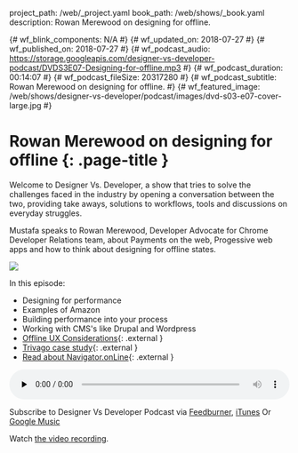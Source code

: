 project_path: /web/_project.yaml
book_path: /web/shows/_book.yaml
description: Rowan Merewood on designing for offline.

{# wf_blink_components: N/A #}
{# wf_updated_on: 2018-07-27 #}
{# wf_published_on: 2018-07-27 #}
{# wf_podcast_audio: https://storage.googleapis.com/designer-vs-developer-podcast/DVDS3E07-Designing-for-offline.mp3 #}
{# wf_podcast_duration: 00:14:07 #}
{# wf_podcast_fileSize: 20317280 #}
{# wf_podcast_subtitle: Rowan Merewood on designing for offline. #}
{# wf_featured_image: /web/shows/designer-vs-developer/podcast/images/dvd-s03-e07-cover-large.jpg #}


# Rowan Merewood on designing for offline {: .page-title }

Welcome to Designer Vs. Developer, a show that tries to solve the
challenges faced in the industry by opening a conversation between
the two, providing take aways, solutions to workflows, tools and
discussions on everyday struggles.

Mustafa speaks to Rowan Merewood, Developer Advocate for Chrome 
Developer Relations team, about Payments on the web, Progessive 
web apps and how to think about designing for offline states.


<img class="attempt-right"
  src="/web/shows/designer-vs-developer/podcast/images/dvd-s03-e07-cover.jpg">

In this episode:

* Designing for performance
* Examples of Amazon
* Building performance into your process
* Working with CMS's like Drupal and Wordpress
* [Offline UX Considerations](http://bit.ly/2LvNkl2){: .external }
* [Trivago case study](http://bit.ly/2K5I8is){: .external }
* [Read about Navigator.onLine](https://mzl.la/2vaRjsm){: .external }

<audio style="width: 100%" controls preload="none"
  src="https://storage.googleapis.com/designer-vs-developer-podcast/DVDS3E07-Designing-for-offline.mp3">

Subscribe to Designer Vs Developer Podcast via
<a href="https://goo.gl/USHXv8">Feedburner</a>,
<a href="https://goo.gl/1E9U0G">iTunes</a> Or
<a href="https://goo.gl/qCBlST">Google Music</a>

Watch <a href="https://www.youtube.com/playlist?list=PLNYkxOF6rcIC60856GnLEV5GQXMxc9ByJ">
the video recording</a>.
